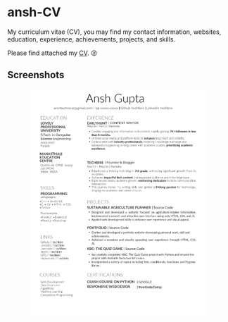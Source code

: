 # ansh-CV


My curriculum vitae (CV), you may find my contact information, websites, education, experience, achievements, projects, and skills.

Please find attached my [CV](https://drive.google.com/file/d/16pLPF77arjCOxc8ab0LYKDV2L10G5kv7/view). 😜

## Screenshots

<p align="center">
    <img alt="Screenshot" src="https://raw.githubusercontent.com/techbire/ansh-CV/main/jpg/CV_page_1.jpg" width="400">
